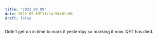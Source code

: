 ```yaml
---
title: "2022_09_09"
date: 2022-09-09T11:14:54+01:00
draft: false
---
```


Didn't get on in time to mark it yesterday so marking it now. QE2 has died.
